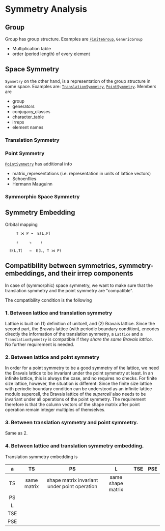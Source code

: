 # Symmetry Analysis

## Group

Group has group structure. Examples are [`FiniteGroup`](@ref), `GenericGroup`
- Multiplication table
- order (period length) of every element


## Space Symmetry

`Symmetry` on the other hand, is a representation of the group structure in some space.
Examples are: [`TranslationSymmetry`](@ref), [`PointSymmetry`](@ref). Members are
- group
- generators
- conjugacy_classes
- character_table
- irreps
- element names

### Translation Symmetry


### Point Symmetry

[`PointSymmetry`](@ref) has additional info
- matrix_representations (i.e. representation in units of lattice vectors)
- Schoenflies
- Hermann Mauguinn


### Symmorphic Space Symmetry



## Symmetry Embedding

Orbital mapping

```
     T ⋊ P →  E(L,P)

     ↓     ↘    ↓

  E(L,T)   →  E(L, T ⋊ P)
```


## Compatibility between symmetries, symmetry-embeddings, and their irrep components

In case of (symmorphic) space symmetry, we want to make sure that the translation symmetry and the point symmetry are "compatible".

The compatibility condition is the following


### 1. Between lattice and translation symmetry

Lattice is built on (1) definition of unitcell, and (2) Bravais lattice. Since the second part, the Bravais lattice (with periodic boundary condition), encodes directly the information of the translation symmetry, a `Lattice` and a `TranslationSymmetry` is compatible if they *share the same Bravais lattice*. No further requirement is needed.


### 2. Between lattice and point symmetry

In order for a point symmetry to be a good symmetry of the lattice, we need the Bravais lattice to be invariant under the point symmetry at least. In an infinite lattice, this is always the case, and no requires no checks. For finite size lattice, however, the situation is different: Since the finite size lattice with periodic boundary condition can be understood as an infinite lattice modulo supercell, the Bravais lattice of the *supercell* also needs to be invariant under all operations of the point symmetry. The requirement therefore is that the column vectors of the shape matrix after point operation remain integer multiples of themselves.


### 3. Between translation symmetry and point symmetry.

Same as 2.


### 4. Between lattice and translation symmetry embedding.

Translation symmetry embedding is 

|  a  |  TS    |  PS    |  L     |  TSE   |  PSE   |
| :-: | :---------------: | :----: | :----: | :----: | :----: |
| TS  | same matrix | shape matrix invariant under point operation     | same shape matrix  |       |       |
| PS  |        |      |      |       |       |
| L   |        |      |      |       |       |
| TSE |        |      |      |       |       |
| PSE |        |      |      |       |       |